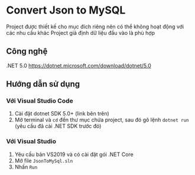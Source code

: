 # Convert Json to MySQL
Project được thiết kế cho mục đích riêng nên có thể không hoạt động với các nhu cầu khác
Project giả định dữ liệu đầu vào là phù hợp

## Công nghệ
.NET 5.0 https://dotnet.microsoft.com/download/dotnet/5.0

## Hướng dẫn sử dụng

### Với Visual Studio Code

1. Cài đặt dotnet SDK 5.0+ (link bên trên)
2. Mở terminal và `cd` đến thư mục chứa project, sau đó gõ lệnh `dotnet run` (yêu cầu đã cài .NET SDK trước đó)

### Với Visual Studio

1. Yêu cầu bản VS2019 và có cài đặt gói .NET Core
2. Mở file `JsonToMySql.sln`
3. Nhấn `Run`
